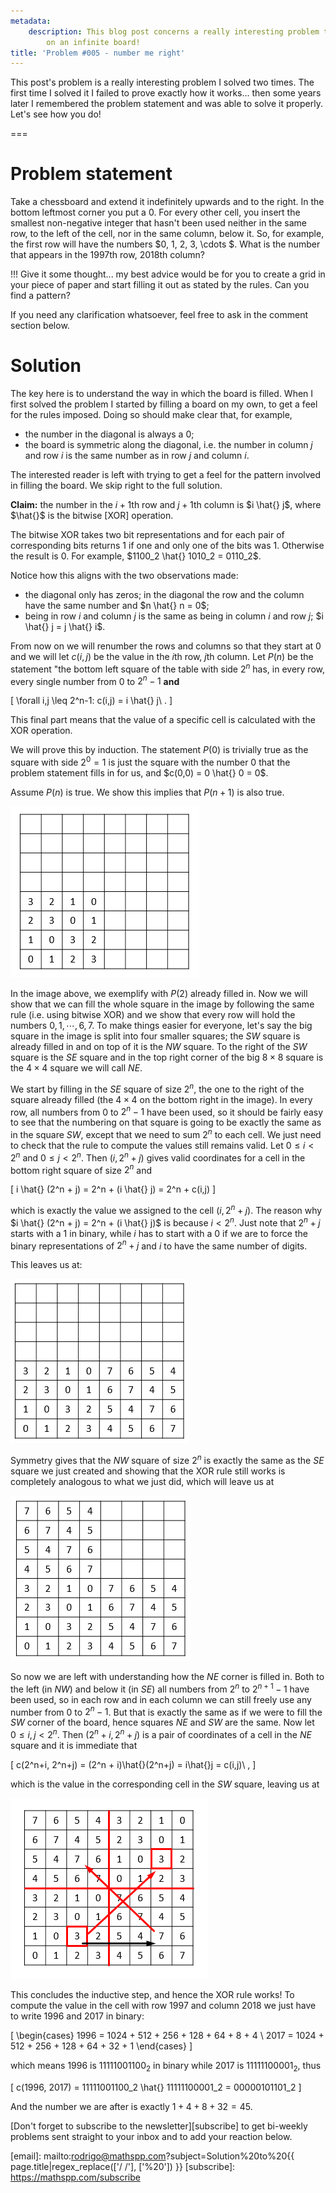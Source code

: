 ```yaml
---
metadata:
    description: This blog post concerns a really interesting problem that takes place
        on an infinite board!
title: 'Problem #005 - number me right'
---
```


This post's problem is a really interesting problem I solved two times. The first time I solved it I failed to prove exactly how it works... then some years later I remembered the problem statement and was able to solve it properly. Let's see how you do!

===


# Problem statement

Take a chessboard and extend it indefinitely upwards and to the right. In the bottom leftmost corner you put a $0$. For every other cell, you insert the smallest non-negative integer that hasn't been used neither in the same row, to the left of the cell, nor in the same column, below it. So, for example, the first row will have the numbers $0, 1, 2, 3, \cdots $. What is the number that appears in the $1997$th row, $2018$th column?

!!! Give it some thought... my best advice would be for you to create a grid in your piece of paper and start filling it out as stated by the rules. Can you find a pattern?

If you need any clarification whatsoever, feel free to ask in the comment section below.


# Solution

The key here is to understand the way in which the board is filled. When I first solved the problem I started by filling a board on my own, to get a feel for the rules imposed. Doing so should make clear that, for example,

 - the number in the diagonal is always a $0$;
 - the board is symmetric along the diagonal, i.e. the number in column $j$ and row $i$ is the same number as in row $j$ and column $i$.

The interested reader is left with trying to get a feel for the pattern involved in filling the board. We skip right to the full solution.

**Claim:** the number in the $i+1$th row and $j+1$th column is $i \hat{} j$, where $\hat{}$ is the bitwise [XOR] operation.

The bitwise XOR takes two bit representations and for each pair of corresponding bits returns $1$ if one and only one of the bits was $1$. Otherwise the result is $0$. For example, $1100_2 \hat{} 1010_2 = 0110_2$.

Notice how this aligns with the two observations made:

 - the diagonal only has zeros; in the diagonal the row and the column have the same number and $n \hat{} n = 0$;
 - being in row $i$ and column $j$ is the same as being in column $i$ and row $j$; $i \hat{} j = j \hat{} i$.

From now on we will renumber the rows and columns so that they start at $0$ and we will let $c(i,j)$ be the value in the $i$th row, $j$th column. Let $P(n)$ be the statement "the bottom left square of the table with side $2^n$ has, in every row, every single number from $0$ to $2^n -1$ **and**

\[
    \forall i,j \leq 2^n-1: c(i,j) = i \hat{} j\ .
\]

This final part means that the value of a specific cell is calculated with the XOR operation.

We will prove this by induction. The statement $P(0)$ is trivially true as the square with side $2^0 = 1$ is just the square with the number $0$ that the problem statement fills in for us, and $c(0,0) = 0 \hat{} 0 = 0$.

Assume $P(n)$ is true. We show this implies that $P(n+1)$ is also true.

![A 4 by 4 square already filled in](nmr_1.webp)

In the image above, we exemplify with $P(2)$ already filled in. Now we will show that we can fill the whole square in the image by following the same rule (i.e. using bitwise XOR) and we show that every row will hold the numbers $0, 1, \cdots, 6, 7$. To make things easier for everyone, let's say the big square in the image is split into four smaller squares; the $SW$ square is already filled in and on top of it is the $NW$ square. To the right of the $SW$ square is the $SE$ square and in the top right corner of the big $8 \times 8$ square is the $4 \times 4$ square we will call $NE$.

We start by filling in the $SE$ square of size $2^n$, the one to the right of the square already filled (the $4 \times 4$ on the bottom right in the image). In every row, all numbers from $0$ to $2^n - 1$ have been used, so it should be fairly easy to see that the numbering on that square is going to be exactly the same as in the square $SW$, except that we need to sum $2^n$ to each cell. We just need to check that the rule to compute the values still remains valid. Let $0 \leq i < 2^n$ and $0 \leq j < 2^n$. Then $(i, 2^n+j)$ gives valid coordinates for a cell in the bottom right square of size $2^n$ and

\[
    i \hat{} (2^n + j) = 2^n +  (i \hat{} j) = 2^n + c(i,j)
\]

which is exactly the value we assigned to the cell $(i, 2^n + j)$. The reason why $i \hat{} (2^n + j) = 2^n + (i \hat{} j)$ is because $i < 2^n$. Just note that $2^n + j$ starts with a $1$ in binary, while $i$ has to start with a $0$ if we are to force the binary representations of $2^n + j$ and $i$ to have the same number of digits.

This leaves us at:

![A 4 by 8 rectangle filled in](nmr_2.webp)

Symmetry gives that the $NW$ square of size $2^n$ is exactly the same as the $SE$ square we just created and showing that the XOR rule still works is completely analogous to what we just did, which will leave us at

![An L shaped region filled in](nmr_3.webp)

So now we are left with understanding how the $NE$ corner is filled in. Both to the left (in $NW$) and below it (in $SE$) all numbers from $2^n$ to $2^{n+1}-1$ have been used, so in each row and in each column we can still freely use any number from $0$ to $2^n - 1$. But that is exactly the same as if we were to fill the $SW$ corner of the board, hence squares $NE$ and $SW$ are the same. Now let $0 \leq i, j < 2^n$. Then $(2^n + i, 2^n + j)$ is a pair of coordinates of a cell in the $NE$ square and it is immediate that

\[
    c(2^n+i, 2^n+j) = (2^n + i)\hat{}(2^n+j) = i\hat{}j = c(i,j)\ ,
\]

which is the value in the corresponding cell in the $SW$ square, leaving us at

![The 8 by 8 square filled in](nmr_4.webp)

This concludes the inductive step, and hence the XOR rule works! To compute the value in the cell with row $1997$ and column $2018$ we just have to write $1996$ and $2017$ in binary:

\[
    \begin{cases}
        1996 = 1024 + 512 + 256 + 128 + 64 + 8 + 4 \\
        2017 = 1024 + 512 + 256 + 128 + 64 + 32 + 1
    \end{cases}
\]

which means $1996$ is $11111001100_2$ in binary while $2017$ is $11111100001_2$, thus

\[
    c(1996, 2017) = 11111001100_2 \hat{} 11111100001_2 = 00000101101_2
\]

And the number we are after is exactly $1 + 4 + 8 + 32 = 45$.


[Don't forget to subscribe to the newsletter][subscribe] to get bi-weekly
problems sent straight to your inbox and to add your reaction below.

[email]: mailto:rodrigo@mathspp.com?subject=Solution%20to%20{{ page.title|regex_replace(['/ /'], ['%20']) }}
[subscribe]: https://mathspp.com/subscribe
